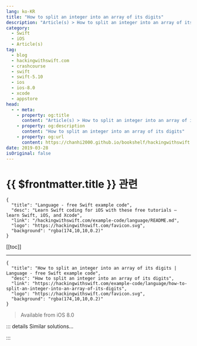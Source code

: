 ```yaml
---
lang: ko-KR
title: "How to split an integer into an array of its digits"
description: "Article(s) > How to split an integer into an array of its digits"
category:
  - Swift
  - iOS
  - Article(s)
tag: 
  - blog
  - hackingwithswift.com
  - crashcourse
  - swift
  - swift-5.10
  - ios
  - ios-8.0
  - xcode
  - appstore
head:
  - - meta:
    - property: og:title
      content: "Article(s) > How to split an integer into an array of its digits"
    - property: og:description
      content: "How to split an integer into an array of its digits"
    - property: og:url
      content: https://chanhi2000.github.io/bookshelf/hackingwithswift.com/example-code/language/how-to-split-an-integer-into-an-array-of-its-digits.html
date: 2019-03-28
isOriginal: false
---
```


# {{ $frontmatter.title }} 관련

```component VPCard
{
  "title": "Language - free Swift example code",
  "desc": "Learn Swift coding for iOS with these free tutorials – learn Swift, iOS, and Xcode",
  "link": "/hackingwithswift.com/example-code/language/README.md",
  "logo": "https://hackingwithswift.com/favicon.svg",
  "background": "rgba(174,10,10,0.2)"
}
```

[[toc]]

---

```component VPCard
{
  "title": "How to split an integer into an array of its digits | Language - free Swift example code",
  "desc": "How to split an integer into an array of its digits",
  "link": "https://hackingwithswift.com/example-code/language/how-to-split-an-integer-into-an-array-of-its-digits",
  "logo": "https://hackingwithswift.com/favicon.svg",
  "background": "rgba(174,10,10,0.2)"
}
```

> Available from iOS 8.0

<!-- TODO: 작성 -->

<!-- 
You can take any integer number and convert it to array of integer digits using this extension:

```swift
extension BinaryInteger {
    var digits: [Int] {
        return String(describing: self).compactMap { Int(String($0)) }
    }
}
```

That’s a protocol extension, so you should be able to call it using `Int`, `UInt64`, `Int8`, and so on.

-->

::: details Similar solutions…

<!--
/example-code/language/how-to-split-an-array-into-chunks">How to split an array into chunks 
/example-code/strings/how-to-split-a-string-into-an-array-componentsseparatedby">How to split a string into an array: components(separatedBy:) 
/example-code/language/how-to-check-whether-an-integer-lies-inside-a-range">How to check whether an integer lies inside a range 
/example-code/uikit/how-to-pad-a-uitextview-by-setting-its-text-container-inset">How to pad a UITextView by setting its text container inset 
/quick-start/swiftui/how-to-dynamically-adjust-the-appearance-of-a-view-based-on-its-size-and-location">How to dynamically adjust the appearance of a view based on its size and location</a>
-->

:::


